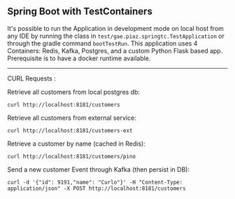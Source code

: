 ## Spring Boot with TestContainers

It's possible to run the Application in development mode on local host from any IDE
by running the class in `test/gae.piaz.springtc.TestApplication` or through the gradle command `bootTestRun`. This
application uses 4 Containers: Redis, Kafka, Postgres, and a custom Python Flask based app.
Prerequisite is to have a docker runtime available.

---
CURL Requests :

Retrieve all customers from local postgres db:
```shell
curl http://localhost:8181/customers
```

Retrieve all customers from external service:
```shell
curl http://localhost:8181/customers-ext
```

Retrieve a customer by name (cached in Redis):
 ```shell
curl http://localhost:8181/customers/pino
```
Send a new customer Event through Kafka (then persist in DB):
```shell
curl -d '{"id": 9191,"name": "Curlo"}' -H "Content-Type: application/json" -X POST http://localhost:8181/customers
```